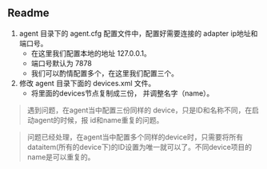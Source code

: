 ﻿## Readme
1. agent 目录下的 agent.cfg 配置文件中，配置好需要连接的 adapter ip地址和端口号。
   - 在这里我们配置本地的地址 127.0.0.1。
   - 端口号默认为 7878
   - 我们可以酌情配置多个，在这里我们配置三个。
2. 修改 agent 目录下面的 devices.xml 文件。
   - 将里面的devices节点复制成三份， 并调整名字（name）。

> 遇到问题，在agent当中配置三份同样的 device，只是ID和名称不同，在启动agent的时候，报 id和name重复的问题。

> 问题已经处理，在agent当中配置多个同样的device时，只需要将所有dataitem(所有的device下)的ID设置为唯一就可以了。不同device项目的name是可以重复的。